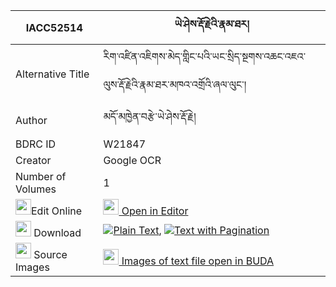 |IACC52514|ཡེ་ཤེས་རྡོ་རྗེའི་རྣམ་ཐར། 
| --- | --- 
|Alternative Title |རིག་འཛིན་འཇིགས་མེད་གླིང་པའི་ཡང་སྲིད་སྔགས་འཆང་འཇའ་ལུས་རྡོ་རྗེའི་རྣམ་ཐར་མཁའ་འགྲོའི་ཞལ་ལུང་།
|Author| མདོ་མཁྱེན་བརྩེ་ཡེ་ཤེས་རྡོ་རྗེ།
|BDRC ID | W21847
|Creator | Google OCR
|Number of Volumes| 1
|<img width="25" src="https://img.icons8.com/color/25/000000/edit-property.png">Edit Online| [<img width="25" src="https://avatars.githubusercontent.com/u/45091458?s=200&v=4"> Open in Editor](http://editor.openpecha.org/IACC52514)
|<img width="25" src="https://img.icons8.com/fluent/48/000000/download-2.png"/>  Download | [![](https://img.icons8.com/color/20/000000/txt.png)Plain Text](https://github.com/Openpecha/IACC52514/releases/download/v1/yeshe_dorje_i_namtar_plain_IACC52514.zip), [![](https://img.icons8.com/color/20/000000/txt.png)Text with Pagination](https://github.com/Openpecha/IACC52514/releases/download/v1/yeshe_dorje_i_namtar_pages_IACC52514.zip)
|<img width="25" src="https://img.icons8.com/plasticine/100/000000/pictures-folder.png"/>  Source Images | [<img width="25" src="https://library.bdrc.io/icons/BUDA-small.svg"> Images of text file open in BUDA](https://library.bdrc.io/show/bdr:W21847)